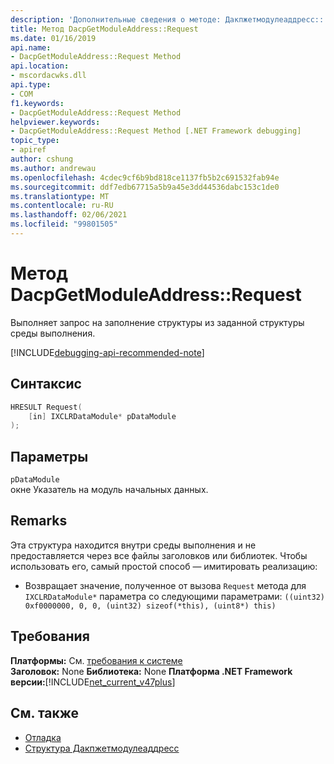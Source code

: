 ```yaml
---
description: 'Дополнительные сведения о методе: Дакпжетмодулеаддресс:: Request'
title: Метод DacpGetModuleAddress::Request
ms.date: 01/16/2019
api.name:
- DacpGetModuleAddress::Request Method
api.location:
- mscordacwks.dll
api.type:
- COM
f1.keywords:
- DacpGetModuleAddress::Request Method
helpviewer.keywords:
- DacpGetModuleAddress::Request Method [.NET Framework debugging]
topic_type:
- apiref
author: cshung
ms.author: andrewau
ms.openlocfilehash: 4cdec9cf6b9bd818ce1137fb5b2c691532fab94e
ms.sourcegitcommit: ddf7edb67715a5b9a45e3dd44536dabc153c1de0
ms.translationtype: MT
ms.contentlocale: ru-RU
ms.lasthandoff: 02/06/2021
ms.locfileid: "99801505"
---
```

# <a name="dacpgetmoduleaddressrequest-method"></a>Метод DacpGetModuleAddress::Request

Выполняет запрос на заполнение структуры из заданной структуры среды выполнения.

[!INCLUDE[debugging-api-recommended-note](../../../../includes/debugging-api-recommended-note.md)]

## <a name="syntax"></a>Синтаксис

```cpp
HRESULT Request(
    [in] IXCLRDataModule* pDataModule
);
```

## <a name="parameters"></a>Параметры

`pDataModule`\
окне Указатель на модуль начальных данных.

## <a name="remarks"></a>Remarks

Эта структура находится внутри среды выполнения и не предоставляется через все файлы заголовков или библиотек. Чтобы использовать его, самый простой способ — имитировать реализацию:

- Возвращает значение, полученное от вызова `Request` метода для `IXCLRDataModule*` параметра со следующими параметрами: `((uint32) 0xf0000000, 0, 0, (uint32) sizeof(*this), (uint8*) this)`

## <a name="requirements"></a>Требования

**Платформы:** См. [требования к системе](../../get-started/system-requirements.md)\
**Заголовок:** None
**Библиотека:** None
**Платформа .NET Framework версии:**[!INCLUDE[net_current_v47plus](../../../../includes/net-current-v47plus.md)]

## <a name="see-also"></a>См. также

- [Отладка](index.md)
- [Структура Дакпжетмодулеаддресс](dacpgetmoduleaddress-structure.md)
